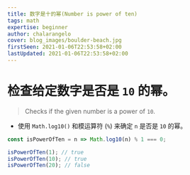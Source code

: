 ```yaml
---
title: 数字是十的幂(Number is power of ten)
tags: math
expertise: beginner
author: chalarangelo
cover: blog_images/boulder-beach.jpg
firstSeen: 2021-01-06T22:53:58+02:00
lastUpdated: 2021-01-06T22:53:58+02:00
---
```


# 检查给定数字是否是 `10` 的幂。
> Checks if the given number is a power of `10`.

- 使用 `Math.log10()` 和模运算符 (`%`) 来确定 `n` 是否是 `10` 的幂。

```js
const isPowerOfTen = n => Math.log10(n) % 1 === 0;
```

```js
isPowerOfTen(1); // true
isPowerOfTen(10); // true
isPowerOfTen(20); // false
```
